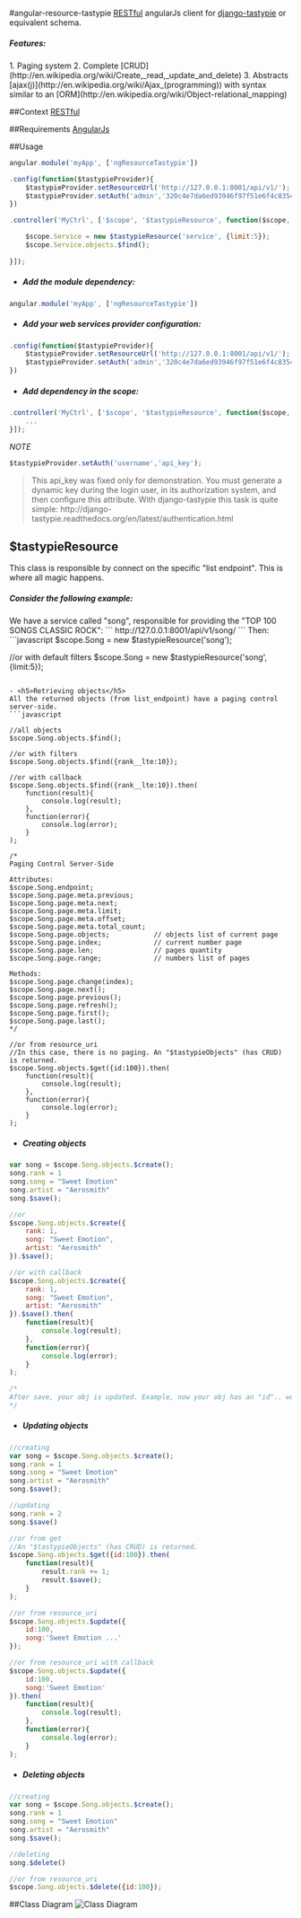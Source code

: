 #angular-resource-tastypie
[RESTful](http://www.ibm.com/developerworks/library/ws-restful/) angularJs client for [django-tastypie](https://django-tastypie.readthedocs.org/en/latest/) or equivalent schema.

<h5>Features:</h5>
1. Paging system
2. Complete [CRUD](http://en.wikipedia.org/wiki/Create,_read,_update_and_delete)
3. Abstracts [ajax(j)](http://en.wikipedia.org/wiki/Ajax_(programming)) with syntax similar to an [ORM](http://en.wikipedia.org/wiki/Object-relational_mapping)

##Context
[RESTful](http://www.ibm.com/developerworks/library/ws-restful/)

##Requirements
[AngularJs](https://angularjs.org/)

##Usage
```javascript
angular.module('myApp', ['ngResourceTastypie'])

.config(function($tastypieProvider){
    $tastypieProvider.setResourceUrl('http://127.0.0.1:8001/api/v1/');
    $tastypieProvider.setAuth('admin','320c4e7da6ed93946f97f51e6f4c8354a098bb6e');
})

.controller('MyCtrl', ['$scope', '$tastypieResource', function($scope, $tastypieResource){

    $scope.Service = new $tastypieResource('service', {limit:5});
    $scope.Service.objects.$find();
    
}]);
```

- <h5>Add the module dependency:</h5>
```javascript
angular.module('myApp', ['ngResourceTastypie'])
```

- <h5>Add your web services provider configuration:</h5>
```javascript
.config(function($tastypieProvider){
    $tastypieProvider.setResourceUrl('http://127.0.0.1:8001/api/v1/');
    $tastypieProvider.setAuth('admin','320c4e7da6ed93946f97f51e6f4c8354a098bb6e');
})
```

- <h5>Add dependency in the scope:</h5>
```javascript
.controller('MyCtrl', ['$scope', '$tastypieResource', function($scope, $tastypieResource){
    ...
}]);
```

*NOTE*
```javascript
$tastypieProvider.setAuth('username','api_key');
```
<blockquote>
<p>
This api_key was fixed only for demonstration. 
You must generate a dynamic key during the login user, 
in its authorization system, and then configure this attribute. 
With django-tastypie this task is quite simple: 
http://django-tastypie.readthedocs.org/en/latest/authentication.html
</p>
</blockquote>

## $tastypieResource
This class is responsible by connect on the specific "list endpoint".
This is where all magic happens.

<h5>Consider the following example:</h5>
We have a service called "song", responsible for providing the "TOP 100 SONGS CLASSIC ROCK":
```
http://127.0.0.1:8001/api/v1/song/
```
Then:
```javascript
$scope.Song = new $tastypieResource('song');

//or with default filters
$scope.Song = new $tastypieResource('song',{limit:5});

```

- <h5>Retrieving objects</h5>
All the returned objects (from list_endpoint) have a paging control server-side.
```javascript

//all objects
$scope.Song.objects.$find();

//or with filters
$scope.Song.objects.$find({rank__lte:10});

//or with callback
$scope.Song.objects.$find({rank__lte:10}).then(
    function(result){
        console.log(result);
    },
    function(error){
        console.log(error);
    }
);

/*
Paging Control Server-Side

Attributes:
$scope.Song.endpoint;
$scope.Song.page.meta.previous;
$scope.Song.page.meta.next;
$scope.Song.page.meta.limit;        
$scope.Song.page.meta.offset;
$scope.Song.page.meta.total_count;  
$scope.Song.page.objects;           // objects list of current page
$scope.Song.page.index;             // current number page
$scope.Song.page.len;               // pages quantity
$scope.Song.page.range;             // numbers list of pages
        
Methods:
$scope.Song.page.change(index);
$scope.Song.page.next();
$scope.Song.page.previous();
$scope.Song.page.refresh();
$scope.Song.page.first();
$scope.Song.page.last();
*/

//or from resource_uri
//In this case, there is no paging. An "$tastypieObjects" (has CRUD) is returned.
$scope.Song.objects.$get({id:100}).then(
    function(result){
        console.log(result);
    },
    function(error){
        console.log(error);
    }
);
```

- <h5>Creating objects</h5>
```javascript
var song = $scope.Song.objects.$create();
song.rank = 1
song.song = "Sweet Emotion"
song.artist = "Aerosmith"
song.$save();

//or
$scope.Song.objects.$create({
    rank: 1,
    song: "Sweet Emotion",
    artist: "Aerosmith"
}).$save();

//or with callback
$scope.Song.objects.$create({
    rank: 1,
    song: "Sweet Emotion",
    artist: "Aerosmith"
}).$save().then(
    function(result){
        console.log(result);
    },
    function(error){
        console.log(error);
    }
);

/*
After save, your obj is updated. Example, now your obj has an "id".. wow!!
*/
```

- <h5>Updating objects</h5>
```javascript
//creating
var song = $scope.Song.objects.$create();
song.rank = 1
song.song = "Sweet Emotion"
song.artist = "Aerosmith"
song.$save();

//updating
song.rank = 2
song.$save()

//or from get
//An "$tastypieObjects" (has CRUD) is returned.
$scope.Song.objects.$get({id:100}).then(
    function(result){
        result.rank += 1;
        result.$save();
    }
);

//or from resource_uri
$scope.Song.objects.$update({
    id:100,
    song:'Sweet Emotion ...'
});

//or from resource_uri with callback
$scope.Song.objects.$update({
    id:100,
    song:'Sweet Emotion'
}).then(
    function(result){
        console.log(result);
    },
    function(error){
        console.log(error);
    }
);
```

- <h5>Deleting objects</h5>
```javascript
//creating
var song = $scope.Song.objects.$create();
song.rank = 1
song.song = "Sweet Emotion"
song.artist = "Aerosmith"
song.$save();

//deleting
song.$delete()

//or from resource_uri
$scope.Song.objects.$delete({id:100});

```

##Class Diagram
![Class Diagram](/dev/ClassDiagram.png)